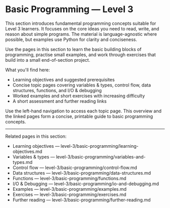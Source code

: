 # Basic Programming — Level 3

This section introduces fundamental programming concepts suitable for Level 3 learners. It focuses on the core ideas you need to read, write, and reason about simple programs. The material is language-agnostic where possible, but examples use Python for clarity and conciseness.

Use the pages in this section to learn the basic building blocks of programming, practise small examples, and work through exercises that build into a small end-of-section project.

What you'll find here:

- Learning objectives and suggested prerequisites
- Concise topic pages covering variables & types, control flow, data structures, functions, and I/O & debugging
- Worked examples and short exercises with increasing difficulty
- A short assessment and further reading links

Use the left-hand navigation to access each topic page. This overview and the linked pages form a concise, printable guide to basic programming concepts.

---

Related pages in this section:

- Learning objectives — level-3/basic-programming/learning-objectives.md
- Variables & types — level-3/basic-programming/variables-and-types.md
- Control flow — level-3/basic-programming/control-flow.md
- Data structures — level-3/basic-programming/data-structures.md
- Functions — level-3/basic-programming/functions.md
- I/O & Debugging — level-3/basic-programming/io-and-debugging.md
- Examples — level-3/basic-programming/examples.md
- Exercises — level-3/basic-programming/exercises.md
- Further reading — level-3/basic-programming/further-reading.md
